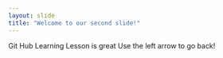 ```yaml
---
layout: slide
title: "Welcome to our second slide!"
---
```

Git Hub Learning Lesson is great
Use the left arrow to go back!
